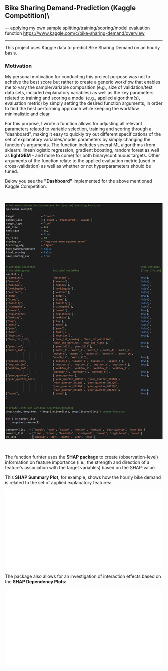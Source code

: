 ## Bike Sharing Demand-Prediction (Kaggle Competition)\ 
-- applying my own sample splitting/training/scoring/model evaluation function
https://www.kaggle.com/c/bike-sharing-demand/overview

---
This project uses Kaggle data to predict Bike Sharing Demand on an hourly basis.

### Motivation
My personal motivation for conducting this project purpose was not to acheive the best score but rather to create a generic workflow that enables me to vary the sample/variable composition (e.g., size of validation/test data sets, included explanatory variables) as well as the key parameters related to training and scoring a model (e.g., applied algorithm(s), evaluation metric) by simply setting the desired function arguments, in order to find the best performing approach while keeping the workflow minimalistic and clear.

For this purpose, I wrote a function allows for adjusting all relevant parameters related to variable selection, training and scoring through a "dashboard", making it easy to quickly try out different specifications of the set of explanatory variables/model parameters by simply changing the function's arguments. The function includes several ML algorithms (from sklearn: linear/logistic regression, gradient boosting, random forest as well as **lightGBM** - and more to come) for both binary/continuous targets. Other arguments of the function relate to the applied evaluation metric (used in cross-validation) as well as whether or not hyperparameters should be tuned. 

Below you see the **"Dashboard"** implemented for the above mentioned Kaggle Competition:

<br/>

![](https://github.com/NaderH84/Bike_Demand_Prediction-Kaggle-/blob/main/control_panel.png)

<br/>

The function furhter uses the **SHAP package** to create (observation-level) information on feature importance (i.e., the strength and direction of a feature's association with the target variables) based on the SHAP-value.

This **SHAP Summary Plot**, for example, shows how the hourly bike demand is related to the set of applied explanatory features:

![](https://github.com/NaderH84/Bike_Demand_Prediction-Kaggle-/blob/main/summary_plot.png)

The package also allows for an investigation of interaction effects based on the **SHAP Dependency Plots**:

![](https://github.com/NaderH84/Bike_Demand_Prediction-Kaggle-/blob/main/dep_plot_weekday.png)


